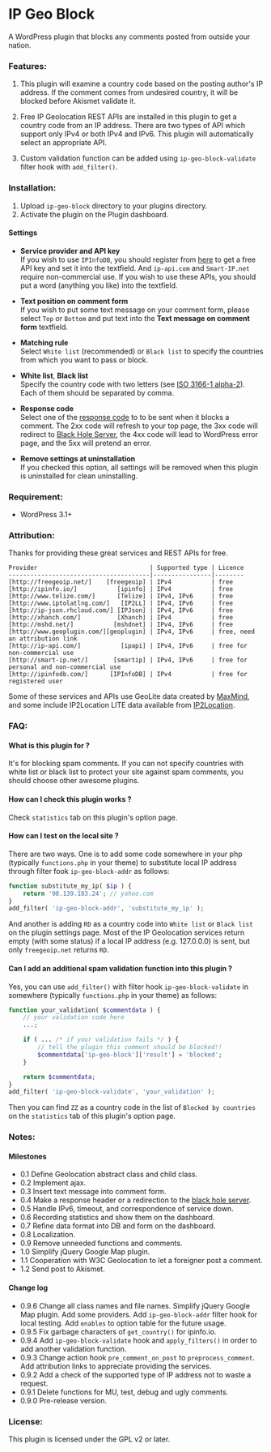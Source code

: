 IP Geo Block
==============

A WordPress plugin that blocks any comments posted from outside your nation.

### Features:

1. This plugin will examine a country code based on the posting author's IP 
address. If the comment comes from undesired country, it will be blocked 
before Akismet validate it.

2. Free IP Geolocation REST APIs are installed in this plugin to get a country 
code from an IP address. There are two types of API which support only IPv4 or 
both IPv4 and IPv6. This plugin will automatically select an appropriate API.

3. Custom validation function can be added using `ip-geo-block-validate` 
filter hook with `add_filter()`.

### Installation:

1. Upload `ip-geo-block` directory to your plugins directory.
2. Activate the plugin on the Plugin dashboard.

#### Settings

- **Service provider and API key**  
    If you wish to use `IPInfoDB`, you should register from [here][register]
    to get a free API key and set it into the textfield. And `ip-api.com` and 
    `Smart-IP.net` require non-commercial use. If you wish to use these APIs, 
    you should put a word (anything you like) into the textfield.

- **Text position on comment form**  
    If you wish to put some text message on your comment form, please select
    `Top` or `Bottom` and put text into the **Text message on comment form**
    textfield.

- **Matching rule**  
    Select `White list` (recommended) or `Black list` to specify the countries
    from which you want to pass or block.

- **White list**, **Black list**  
    Specify the country code with two letters (see [ISO 3166-1 alpha-2][ISO]).
    Each of them should be separated by comma.

- **Response code**  
    Select one of the [response code][RFC] to to be sent when it blocks a 
    comment. The 2xx code will refresh to your top page, the 3xx code will 
    redirect to [Black Hole Server][BHS], the 4xx code will lead to WordPress 
    error page, and the 5xx will pretend an error.

- **Remove settings at uninstallation**  
    If you checked this option, all settings will be removed when this plugin
    is uninstalled for clean uninstalling.

### Requirement:

- WordPress 3.1+

### Attribution:

Thanks for providing these great services and REST APIs for free.

    Provider                               | Supported type | Licence
    ---------------------------------------|----------------|--------
    [http://freegeoip.net/]    [freegeoip] | IPv4           | free
    [http://ipinfo.io/]           [ipinfo] | IPv4           | free
    [http://www.telize.com/]      [Telize] | IPv4, IPv6     | free
    [http://www.iptolatlng.com/]   [IP2LL] | IPv4, IPv6     | free
    [http://ip-json.rhcloud.com/] [IPJson] | IPv4, IPv6     | free
    [http://xhanch.com/]          [Xhanch] | IPv4           | free
    [http://mshd.net/]           [mshdnet] | IPv4, IPv6     | free
    [http://www.geoplugin.com/][geoplugin] | IPv4, IPv6     | free, need an attribution link
    [http://ip-api.com/]           [ipapi] | IPv4, IPv6     | free for non-commercial use
    [http://smart-ip.net/]       [smartip] | IPv4, IPv6     | free for personal and non-commercial use
    [http://ipinfodb.com/]      [IPInfoDB] | IPv4           | free for registered user

Some of these services and APIs use GeoLite data created by [MaxMind][MaxMind],
and some include IP2Location LITE data available from [IP2Location][IP2LOC].

### FAQ:

#### What is this plugin for ? ####

It's for blocking spam comments. If you can not specify countries with white 
list or black list to protect your site against spam comments, you should 
choose other awesome plugins.

#### How can I check this plugin works ? ####

Check `statistics` tab on this plugin's option page.

#### How can I test on the local site ? ####

There are two ways. One is to add some code somewhere in your php (typically 
`functions.php` in your theme) to substitute local IP address through filter
fook `ip-geo-block-addr` as follows:

```php
function substitute_my_ip( $ip ) {
    return '98.139.183.24'; // yahoo.com
}
add_filter( 'ip-geo-block-addr', 'substitute_my_ip' );
```

And another is adding `RD` as a country code into `White list` or `Black list` 
on the plugin settings page. Most of the IP Geolocation services return empty 
(with some status) if a local IP address (e.g. 127.0.0.0) is sent, but only 
`freegeoip.net` returns `RD`.

#### Can I add an additional spam validation function into this plugin ? ####

Yes, you can use `add_filter()` with filter hook `ip-geo-block-validate` in 
somewhere (typically `functions.php` in your theme) as follows:

```php
function your_validation( $commentdata ) {
    // your validation code here
    ...;

    if ( ... /* if your validation fails */ ) {
        // tell the plugin this comment should be blocked!!
        $commentdata['ip-geo-block']['result'] = 'blocked';
    }

    return $commentdata;
}
add_filter( 'ip-geo-block-validate', 'your_validation' );
```

Then you can find `ZZ` as a country code in the list of `Blocked by countries` 
on the `statistics` tab of this plugin's option page.

### Notes:

#### Milestones

- 0.1    Define Geolocation abstract class and child class.
- 0.2    Implement ajax.
- 0.3    Insert text message into comment form.
- 0.4    Make a response header or a redirection to the [black hole server][BHS].
- 0.5    Handle IPv6, timeout, and correspondence of service down.
- 0.6    Recording statistics and show them on the dashboard.
- 0.7    Refine data format into DB and form on the dashboard.
- 0.8    Localization.
- 0.9    Remove unneeded functions and comments.
- 1.0    Simplify jQuery Google Map plugin.
- 1.1    Cooperation with W3C Geolocation to let a foreigner post a comment.
- 1.2    Send post to Akismet.

#### Change log

- 0.9.6  Change all class names and file names.
         Simplify jQuery Google Map plugin.
         Add some providers.
         Add `ip-geo-block-addr` filter hook for local testing.
         Add `enables` to option table for the future usage.
- 0.9.5  Fix garbage characters of `get_country()` for ipinfo.io.
- 0.9.4  Add `ip-geo-block-validate` hook and `apply_filters()` in order to 
         add another validation function.
- 0.9.3  Change action hook `pre_comment_on_post` to `preprocess_comment`.
         Add attribution links to appreciate providing the services.
- 0.9.2  Add a check of the supported type of IP address not to waste a request.
- 0.9.1  Delete functions for MU, test, debug and ugly comments.
- 0.9.0  Pre-release version.

### License:

This plugin is licensed under the GPL v2 or later.

[freegeoip]:http://freegeoip.net/ "freegeoip.net: FREE IP Geolocation Web Service"
[ipinfo]:   http://ipinfo.io/ "ipinfo.io - ip address information including geolocation, hostname and network details"
[Telize]:   http://www.telize.com/ "Telize - JSON IP and GeoIP REST API"
[IP2LL]:    http://www.iptolatlng.com/ "IP to Latitude, Longitude"
[IPJson]:   http://ip-json.rhcloud.com/ "Free IP Geolocation Web Service"
[Xhanch]:   http://xhanch.com/xhanch-api-ip-get-detail/ "Xhanch API &#8211; IP Get Detail | Xhanch Studio"
[mshdnet]:  http://mshd.net/documentation/geoip "www.mshd.net - Geoip Documentation"
[geoplugin]:http://www.geoplugin.com/ "geoPlugin to geolocate your visitors"
[ipapi]:    http://ip-api.com/ "IP-API.com - Free Geolocation API"
[smartip]:  http://smart-ip.net/geoip-api "Geo-IP API Documentation"
[IPInfoDB]: http://ipinfodb.com/ "IPInfoDB | Free IP Address Geolocation Tools"
[MaxMind]:  http://www.maxmind.com "MaxMind - IP Geolocation and Online Fraud Prevention"
[IP2LOC]:   http://www.ip2location.com "IP Address Geolocation to Identify Website Visitor's Geographical Location"
[register]: http://ipinfodb.com/register.php
[BHS]: http://blackhole.webpagetest.org/
[ISO]: http://en.wikipedia.org/wiki/ISO_3166-1_alpha-2#Officially_assigned_code_elements "ISO 3166-1 alpha-2 - Wikipedia, the free encyclopedia"
[RFC]: http://tools.ietf.org/html/rfc2616#section-10 "RFC 2616 - Hypertext Transfer Protocol -- HTTP/1.1"
